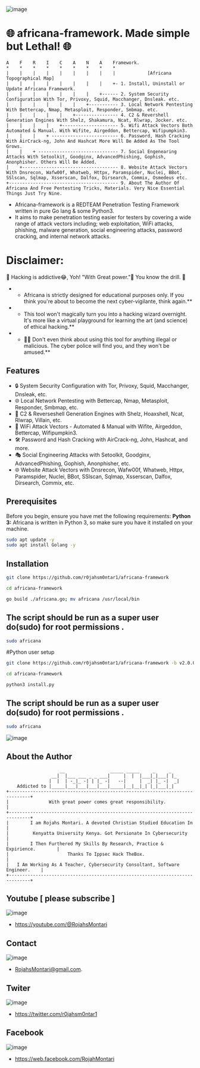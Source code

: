 ![image](https://github.com/r0jahsm0ntar1/africana-framework/assets/108395400/29e4c734-43d0-4ede-969b-2d8756b0a6c4)

# 🌐 africana-framework. Made simple but Lethal! 🌐

    A    F    R    I    C    A    N    A    Framework.
    *    *    *    *    *    *    *    *    *
    |    |    |    |    |    |    |    |    |            [Africana Topographical Map]
    |    |    |    |    |    |    |    |    +- 1. Install, Uninstall or Update Africana Framework.
    |    |    |    |    |    |    |    +------ 2. System Security Configuration With Tor, Privoxy, Squid, Macchanger, Dnsleak. etc.
    |    |    |    |    |    |    +----------- 3. Local Network Pentesting With Bettercap, Nmap, Metasploit, Responder, Smbmap. etc.
    |    |    |    |    |    +---------------- 4. C2 & Revershell Generation Engines With Shelz, Shakamura, Ncat, Rlwrap, Jocker. etc.
    |    |    |    |    +--------------------- 5. Wifi Attack Vectors Both Automated & Manual. With Wifite, Airgeddon, Bettercap, Wifipumpkin3.
    |    |    |    + ------------------------- 6. Password, Hash Cracking With AirCrack-ng, John And Hashcat More Will Be Added As The Tool Grows.
    |    |    + ------------------------------ 7. Social Engenearing Attacks With Setoolkit, Goodginx, AdvancedPhishing, Gophish, Anonphisher. Others Will Be Added.
    |    +------------------------------------ 8. Website Attack Vectors With Dnsrecon, Wafw00f, Whatweb, Httpx, Paramspider, Nuclei, BBot, SSlscan, Sqlmap, Xsserscan, Dalfox, Dirsearch, Commix, Osmedeus etc.
    +----------------------------------------- 9. About The Author Of Africana And Free Pentesting Tricks, Materials. Very Nice Essential Things Just Try Nine.


* Africana-framework is a REDTEAM Penetration Testing Framework written in pure Go lang & some Python3. 
* It aims to make penetration testing easier for testers by covering a wide range of attack vectors including;
 web exploitation, WiFi attacks, phishing, malware generation, social engineering attacks, password cracking, and internal network attacks.

# Disclaimer: 
🚧 Hacking is addictive😂, Yoh! "With Great power."👀 You know the drill. 🚧

- * Africana is strictly designed for educational purposes only. If you think you're about to become the next cyber-vigilante, think again.**<br>
- * This tool won't magically turn you into a hacking wizard overnight. It's more like a virtual playground for learning the art (and science) of ethical hacking.**<br>
- * 🙅‍♂️ Don't even think about using this tool for anything illegal or malicious. The cyber police will find you, and they won't be amused.**

## Features
- 🔒 System Security Configuration with Tor, Privoxy, Squid, Macchanger, Dnsleak, etc.
- 🌐 Local Network Pentesting with Bettercap, Nmap, Metasploit, Responder, Smbmap, etc.
- 🚀 C2 & Reverseshell Generation Engines with Shelz, Hoaxshell, Ncat, Rlwrap, Villain, etc.
- 📡 WiFi Attack Vectors - Automated & Manual with Wifite, Airgeddon, Bettercap, Wifipumpkin3.
- 🛠 Password and Hash Cracking with AirCrack-ng, John, Hashcat, and more.
- 🎭 Social Engineering Attacks with Setoolkit, Goodginx, AdvancedPhishing, Gophish, Anonphisher, etc.
- 🌐 Website Attack Vectors with Dnsrecon, Wafw00f, Whatweb, Httpx, Paramspider, Nuclei, BBot, SSlscan, Sqlmap, Xsserscan, Dalfox, Dirsearch, Commix, etc.

## Prerequisites
Before you begin, ensure you have met the following requirements:
**Python 3:** Africana is written in Python 3, so make sure you have it installed on your machine.

```bash
sudo apt update -y
sudo apt install Golang -y
```
## Installation

```bash
git clone https://github.com/r0jahsm0ntar1/africana-framework
```
```bash
cd africana-framework
```
```bash
go build ./africana.go; mv africana /usr/local/bin
```
## The script should be run as a super user do(sudo) for root permissions .
```bash
sudo africana
```
#Python user setup
```bash
git clone https://github.com/r0jahsm0ntar1/africana-framework -b v2.0.0
```
```bash
cd africana-framework
```
```bash
python3 install.py
```
## The script should be run as a super user do(sudo) for root permissions .
```bash
sudo africana
```
![image](https://github.com/r0jahsm0ntar1/africana-framework/assets/108395400/0d58991f-a8b3-4fd9-966c-db84480e7d9c)

## About the Author
                        __                 _____ _____     _     _ 
                     __|  |___ ___ _ _ ___|     |  |  |___|_|___| |_ 
                    |  |  | -_|_ -| | |_ -|   --|     |  _| |_ -|  _|
        Addicted to |_____|___|___|___|___|_____|__|__|_| |_|___|_|
    +------------------------------------------------------------------------------+
    |               With great power comes great responsibility.                   |
    +------------------------------------------------------------------------------+
    |        I am Rojahs Montari. A devoted Christian Studied Education In         |
    |         Kenyatta University Kenya. Got Persionate In Cybersecurity           |
    |        I Then Furthered My Skills By Research, Practice & Expirience.        |
    |                      Thanks To Ippsec Hack TheBox.                           |
    |   I Am Working As A Teacher, Cybersecurity Consoltant, Software Engineer.    |
    +------------------------------------------------------------------------------+
    
## Youtube [ please subscribe ]
![image](https://github.com/r0jahsm0ntar1/africana-framework/assets/108395400/bdc012a1-be87-43b1-bc51-e0a96ed983b3)
 - https://youtube.com/@RojahsMontari

## Contact
![image](https://github.com/r0jahsm0ntar1/africana-framework/assets/108395400/25488d08-dd35-4585-9541-f73a4465dec9)
- RojahsMontari@gmail.com.

## Twiter
![image](https://github.com/r0jahsm0ntar1/africana-framework/assets/108395400/85612c98-0198-4720-8666-9c3218026e4c)
- https://twitter.com/r0jahsm0ntar1

## Facebook
![image](https://github.com/r0jahsm0ntar1/africana-framework/assets/108395400/fb288e21-1f57-4de9-ac43-381de11e8dc7)
- https://web.facebook.com/RojahMontari
